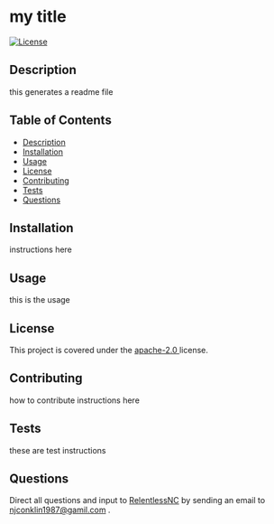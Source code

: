 
# my title
[![License](https://img.shields.io/badge/License-Apache_2.0-blue.svg)](https://opensource.org/licenses/Apache-2.0)

## Description

<a name="description"></a>
this generates a readme file

## Table of Contents

- [Description](#description)
- [Installation](#installation)
- [Usage](#usage)
- [License](#license)
- [Contributing](#contributing)
- [Tests](#tests)
- [Questions](#questions)

## Installation

<a name="installation"></a>
instructions here

## Usage

<a name="usage"></a>
this is the usage

## License

<a name="license"></a>
This project is covered under the <a href="https://opensource.org/licenses/Apache-2.0"> apache-2.0 </a> license.

## Contributing

<a name="contributing"></a>
how to contribute instructions here

## Tests

<a name="tests"></a>
these are test instructions

## Questions

<a name="questions"></a>
Direct all questions and input to <a href="https://github.com/RelentlessNC">RelentlessNC</a> by sending an email to <a href="mailto:njconklin1987@gamil.com">njconklin1987@gamil.com </a>.
